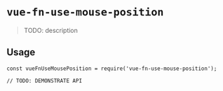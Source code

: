# `vue-fn-use-mouse-position`

> TODO: description

## Usage

```
const vueFnUseMousePosition = require('vue-fn-use-mouse-position');

// TODO: DEMONSTRATE API
```
